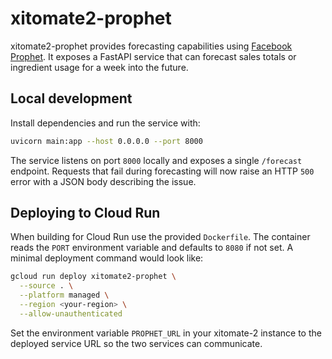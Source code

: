 # xitomate2-prophet


xitomate2-prophet provides forecasting capabilities using [Facebook Prophet](https://github.com/facebook/prophet). It exposes a FastAPI service that can forecast sales totals or ingredient usage for a week into the future.

## Local development

Install dependencies and run the service with:

```bash
uvicorn main:app --host 0.0.0.0 --port 8000
```

The service listens on port `8000` locally and exposes a single `/forecast` endpoint.
Requests that fail during forecasting will now raise an HTTP `500` error with a
JSON body describing the issue.

## Deploying to Cloud Run

When building for Cloud Run use the provided `Dockerfile`. The container reads the `PORT` environment variable and defaults to `8080` if not set. A minimal deployment command would look like:

```bash
gcloud run deploy xitomate2-prophet \
  --source . \
  --platform managed \
  --region <your-region> \
  --allow-unauthenticated
```

Set the environment variable `PROPHET_URL` in your xitomate-2 instance to the deployed service URL so the two services can communicate.
